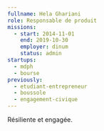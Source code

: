 ```yaml
---
fullname: Hela Ghariani
role: Responsable de produit
missions:
  - start: 2014-11-01
    end: 2019-10-30
    employer: dinum
    status: admin
startups:
  - mdph
  - bourse
previously:
  - etudiant-entrepreneur
  - boussole
  - engagement-civique
---
```


Résiliente et engagée.
